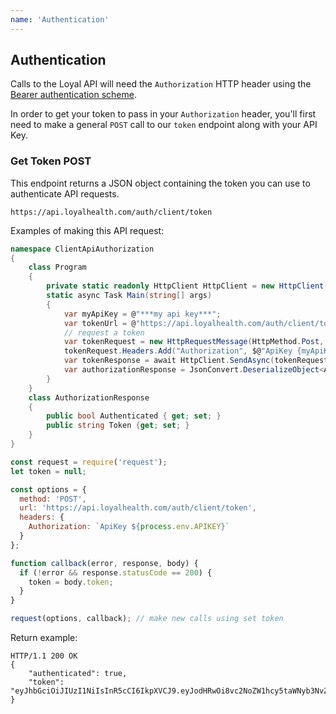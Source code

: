 ```yaml
---
name: 'Authentication'
---
```


## Authentication

Calls to the Loyal API will need the `Authorization` HTTP header using the [Bearer authentication scheme](https://tools.ietf.org/html/draft-ietf-oauth-v2-bearer-20#section-2.1).

In order to get your token to pass in your `Authorization` header, you'll first need to make a general `POST` call to our `token` endpoint along with your API Key.

### Get Token POST

This endpoint returns a JSON object containing the token you can use to authenticate API requests.

`https://api.loyalhealth.com/auth/client/token`

Examples of making this API request:

```csharp
namespace ClientApiAuthorization
{
    class Program
    {
        private static readonly HttpClient HttpClient = new HttpClient();
        static async Task Main(string[] args)
        {
            var myApiKey = @"***my api key***";
            var tokenUrl = @"https://api.loyalhealth.com/auth/client/token";
            // request a token
            var tokenRequest = new HttpRequestMessage(HttpMethod.Post, tokenUrl);
            tokenRequest.Headers.Add("Authorization", $@"ApiKey {myApiKey}");
            var tokenResponse = await HttpClient.SendAsync(tokenRequest);
            var authorizationResponse = JsonConvert.DeserializeObject<AuthorizationResponse>(await tokenResponse.Content.ReadAsStringAsync());
        }
    }
    class AuthorizationResponse
    {
        public bool Authenticated { get; set; }
        public string Token {get; set; }
    }
}
```

```javascript
const request = require('request');
let token = null;

const options = {
  method: 'POST',
  url: 'https://api.loyalhealth.com/auth/client/token',
  headers: {
    Authorization: `ApiKey ${process.env.APIKEY}`
  }
};

function callback(error, response, body) {
  if (!error && response.statusCode == 200) {
    token = body.token;
  }
}

request(options, callback); // make new calls using set token
```

Return example:

```http
HTTP/1.1 200 OK
{
    "authenticated": true,
    "token": "eyJhbGciOiJIUzI1NiIsInR5cCI6IkpXVCJ9.eyJodHRwOi8vc2NoZW1hcy5taWNyb3NvZnQuY29tL3dzLzIwMDgvMDYvaWRlbnRpdHkvY2xhaW1zL3JvbGUiOiJMb3lhbEFwaUNsaWVudEFjY2VzcyIsImh0dHA6Ly9zY2hlbWFzLnhtbHNvYXAub3JnL3dzLzIwMDUvMDUvaWRlbnRpdHkvY2xhaW1zL25hbWUiOiJQaWVkbW9udCBIZWFsdGNhcmUiLCJDbGllbnRJZCI6IjcxNGRmNDA2LTg4MDItNDc5Zi1hOTZiLWY0ZTM2MmViYWI3MCIsImV4cCI6MTUzMDIxMjAzMCwiaXNzIjoibG95YWxoZWFsdGguY29tIiwiYXVkIjoibG95YWxoZWFsdGguY29tIn0.nt0JreFFPWOV6Ns1EI0ExWbNBQ_IFW9LzrufibsnbEw"
}
```
